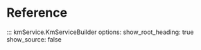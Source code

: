 # Reference

::: kmService.KmServiceBuilder
    options:
      show_root_heading: true
      show_source: false
